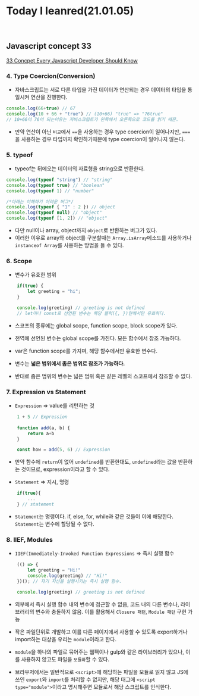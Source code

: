 # Today I leanred(21.01.05)
<br>

## Javascript concept 33
[33 Concpet Every Javascript Developer Should Know](https://github.com/leonardomso/33-js-concepts)

### 4. Type Coercion(Conversion)

* 자바스크립트는 서로 다른 타입을 가진 데이터가 연산되는 경우 데이터의 타입을 통일시켜 연산을 진행한다.
```javascript
console.log(66+true) // 67
console.log(10 + 66 + "true") // (10+66) "true" => "76true"
// 10+66이 76이 되는이유는 자바스크립트가 왼쪽에서 오른쪽으로 코드를 읽기 때문.
``` 
* 만약 연산이 아닌 `비교`에서 `==`을 사용하는 경우 type coercion이 일어나지만, `===`을 사용하는 경우 타입까지 확인하기때문에 type coercion이 일어나지 않는다.

### 5. typeof

* typeof는 뒤에오는 데이터의 자료형을 string으로 반환한다.
```javascript
console.log(typeof "string") // "string"
console.log(typeof true) // "boolean"
console.log(typeof 1) // "number"

/*아래는 이해하기 어려운 버그*/
console.log(typeof { "1" : 2 }) // object
console.log(typeof null) // "object"
console.log(typeof [1, 2]) // "object"
```
* 다만 null이나 array, object까지 `object`로 반환하는 버그가 있다.
* 이러한 이유로 array와 object를 구분할때는 `Array.isArray`메소드를 사용하거나 ` instanceof Array`를 사용하는 방법을 들 수 있다.

### 6. Scope
* 변수가 유효한 범위
``` javascript
    if(true) {
        let greeting = "hi"; 
    }

    console.log(greeting) // greeting is not defined
    // let이나 const로 선언된 변수는 해당 블럭({, })안에서만 유효하다.
```
* 스코프의 종류에는 global scope, function scope, block scope가 있다.

* 전역에 선언된 변수는 global scope를 가진다. 모든 함수에서 참조 가능하다.

* var은 function scope를 가지며, 해당 함수에서만 유효한 변수다.

* 변수는 __넓은 범위에서 좁은 범위로 참조가 가능하다.__
* 반대로 좁은 범위의 변수는 넓은 범위 혹은 같은 레벨의 스코프에서 참조할 수 없다.

### 7. Expression vs Statement
* `Expression` => value를 리턴하는 것
``` javascript
    1 + 5 // Expression
    
    function add(a, b) {
        return a+b
    }

    const how = add(5, 6) // Expression
```
* 만약 함수에 `return`이 없어 `undefined`를 반환한대도, `undefined`라는 값을 반환하는 것이므로, expression이라고 할 수 있다.

* `Statement` => 지시, 명령
``` javascript
    if(true){ 
        ...
    } // statement
```
* `Statement`는 명령이다. if, else, for, while과 같은 것들이 이에 해당한다. `Statement`는 변수에 할당될 수 없다.

### 8. IIEF, Modules
* `IIEF(Immediately-Invoked Function Expressions` => 즉시 실행 함수
``` javascript
    (() => {
        let greeting = "Hi!"
        console.log(greeting) // "Hi!"
    })(); // 자기 자신을 실행시키는 즉시 실행 함수.

    console.log(greeting) // greeting is not defined
```
*  외부에서 즉시 실행 함수 내의 변수에 접근할 수 없음,
    코드 내의 다른 변수나, 라이브러리의 변수와 충돌하지 않음. 이를 활용해서 `Closure 패턴`, `Module 패턴` 구현 가능

* 작은 파일단위로 개발하고 이를 다른 페이지에서 사용할 수 있도록 export하거나 import하는 대상을 우리는 `module`이라고 한다.
* `module`을 하나의 파일로 묶어주는 웹팩이나 gulp와 같은 라이브러리가 있으나, 이를 사용하지 않고도 파일을 `모듈화`할 수 있다.
* 브라우저에서는 일반적으로 `<script>`에 해당하는 파일을 모듈로 읽지 않고 JS에 쓰인 `export`와 `import`를 처리할 수 없지만, 해당 태그에 `<script type="module">`이라고 명시해주면 모듈로서 해당 스크립트를 인식한다.
